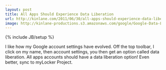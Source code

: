 ```yaml
---
layout: post
title: All Apps Should Experience Data Liberation
url: http://kinlane.com/2011/06/30/all-apps-should-experience-data-liberation/
image: http://kinlane-productions.s3.amazonaws.com/google/Google-Data-Liberation.png
---
```

{% include JB/setup %}
<p>
     I like how my Google account settings have evolved. Off the top toolbar, I click on my name, then account settings, you then get an option called data liberation. All apps accounts should have a data liberation option! Even better, sync to myLocker Project.
</p>